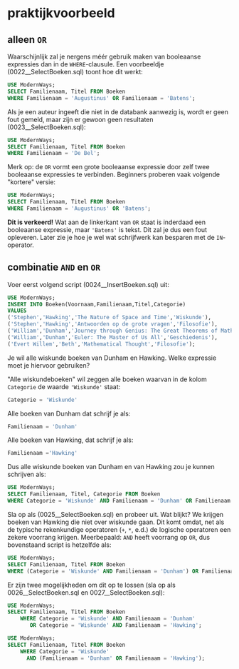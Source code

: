 # praktijkvoorbeeld

## alleen `OR`

Waarschijnlijk zal je nergens méér gebruik maken van booleaanse expressies dan in de `WHERE`-clausule. Een voorbeeldje \(0022\_\_SelectBoeken.sql\) toont hoe dit werkt:

```sql
USE ModernWays;
SELECT Familienaam, Titel FROM Boeken
WHERE Familienaam = 'Augustinus' OR Familienaam = 'Batens';
```

Als je een auteur ingeeft die niet in de databank aanwezig is, wordt er geen fout gemeld, maar zijn er gewoon geen resultaten \(0023\_\_SelectBoeken.sql\):

```sql
USE ModernWays;
SELECT Familienaam, Titel FROM Boeken
WHERE Familienaam = 'De Bel';
```

Merk op: de `OR` vormt een grote booleaanse expressie door zelf twee booleaanse expressies te verbinden. Beginners proberen vaak volgende "kortere" versie:

```sql
USE ModernWays;
SELECT Familienaam, Titel FROM Boeken
WHERE Familienaam = 'Augustinus' OR 'Batens';
```

**Dit is verkeerd!** Wat aan de linkerkant van `OR` staat is inderdaad een booleaanse expressie, maar `'Batens'` is tekst. Dit zal je dus een fout opleveren. Later zie je hoe je wel wat schrijfwerk kan besparen met de `IN`-operator.

## combinatie `AND` en `OR`

Voer eerst volgend script \(0024\_\_InsertBoeken.sql\) uit:

```sql
USE ModernWays;
INSERT INTO Boeken(Voornaam,Familienaam,Titel,Categorie)
VALUES
('Stephen','Hawking','The Nature of Space and Time','Wiskunde'),
('Stephen','Hawking','Antwoorden op de grote vragen','Filosofie'),
('William','Dunham','Journey through Genius: The Great Theorems of Mathematics','Wiskunde'),
('William','Dunham','Euler: The Master of Us All','Geschiedenis'),
('Evert Willem','Beth','Mathematical Thought','Filosofie');
```

Je wil alle wiskunde boeken van Dunham en Hawking. Welke expressie moet je hiervoor gebruiken?

"Alle wiskundeboeken" wil zeggen alle boeken waarvan in de kolom `Categorie` de waarde `'Wiskunde'` staat:

```sql
Categorie = 'Wiskunde'
```

Alle boeken van Dunham dat schrijf je als:

```sql
Familienaam = 'Dunham'
```

Alle boeken van Hawking, dat schrijf je als:

```sql
Familienaam ='Hawking'
```

Dus alle wiskunde boeken van Dunham en van Hawking zou je kunnen schrijven als:

```sql
USE ModernWays;
SELECT Familienaam, Titel, Categorie FROM Boeken
WHERE Categorie = 'Wiskunde' AND Familienaam = 'Dunham' OR Familienaam = 'Hawking';
```

Sla op als \(0025\_\_SelectBoeken.sql\) en probeer uit. Wat blijkt? We krijgen boeken van Hawking die niet over wiskunde gaan. Dit komt omdat, net als de typische rekenkundige operatoren \(`+`, `*`, e.d.\) de logische operatoren een zekere voorrang krijgen. Meerbepaald: `AND` heeft voorrang op `OR`, dus bovenstaand script is hetzelfde als:

```sql
USE ModernWays;
SELECT Familienaam, Titel FROM Boeken
WHERE (Categorie = 'Wiskunde' AND Familienaam = 'Dunham') OR Familienaam = 'Hawking';
```

Er zijn twee mogelijkheden om dit op te lossen \(sla op als 0026\_\_SelectBoeken.sql en 0027\_\_SelectBoeken.sql\):

```sql
USE ModernWays;
SELECT Familienaam, Titel FROM Boeken
    WHERE Categorie = 'Wiskunde' AND Familienaam = 'Dunham'
       OR Categorie = 'Wiskunde' AND Familienaam = 'Hawking';
```

```sql
USE ModernWays;
SELECT Familienaam, Titel FROM Boeken
    WHERE Categorie = 'Wiskunde'
      AND (Familienaam = 'Dunham' OR Familienaam = 'Hawking');
```

